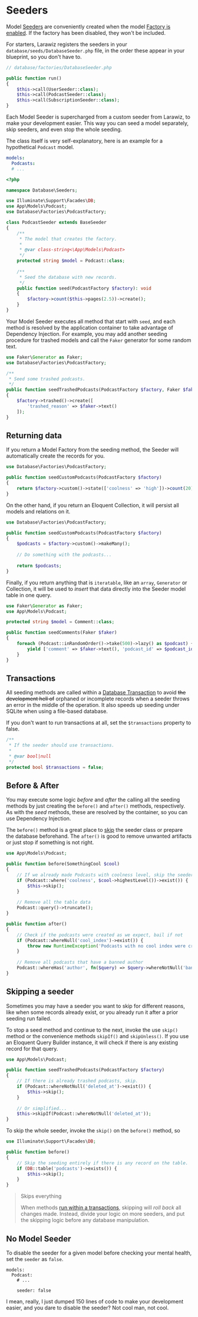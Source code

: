 # Seeders

Model [Seeders](https://laravel.com/docs/seeding) are conveniently created when the model [Factory is enabled](factories.md#no-model-factory). If the factory has been disabled, they won't be included.

For starters, Larawiz registers the seeders in your `database/seeds/DatabaseSeeder.php` file, in the order these appear in your blueprint, so you don't have to.

```php
// database/factories/DatabaseSeeder.php

public function run()
{
    $this->call(UserSeeder::class);
    $this->call(PodcastSeeder::class);
    $this->call(SubscriptionSeeder::class);
}
```

Each Model Seeder is supercharged from a custom seeder from Larawiz, to make your development easier. This way you can seed a model separately, skip seeders, and even stop the whole seeding.

The class itself is very self-explanatory, here is an example for a hypothetical `Podcast` model.

```yaml
models:
  Podcasts:
  # ...
```

```php
<?php

namespace Database\Seeders;

use Illuminate\Support\Facades\DB;
use App\Models\Podcast;
use Database\Factories\PodcastFactory;

class PodcastSeeder extends BaseSeeder
{
    /**
     * The model that creates the factory.
     *
     * @var class-string<\App\Models\Podcast>
     */
    protected string $model = Podcast::class;
    
    /**
     * Seed the database with new records.
     */
    public function seed(PodcastFactory $factory): void
    {
        $factory->count($this->pages(2.5))->create();
    }
}
```

Your Model Seeder executes all method that start with `seed`, and each method is resolved by the application container to take advantage of Dependency Injection. For example, you may add another seeding procedure for trashed models and call the `Faker` generator for some random text.

```php
use Faker\Generator as Faker;
use Database\Factories\PodcastFactory;

/**
 * Seed some trashed podcasts.
 */
public function seedTrashedPodcasts(PodcastFactory $factory, Faker $faker): void
{
    $factory->trashed()->create([
        'trashed_reason' => $faker->text()
    ]);
}
```

## Returning data

If you return a Model Factory from the seeding method, the Seeder will automatically create the records for you.

```php
use Database\Factories\PodcastFactory;

public function seedCustomPodcasts(PodcastFactory $factory)
{
    return $factory->custom()->state(['coolness' => 'high'])->count(20);
}
```

On the other hand, if you return an Eloquent Collection, it will persist all models and relations on it.

```php
use Database\Factories\PodcastFactory;

public function seedCustomPodcasts(PodcastFactory $factory)
{
    $podcasts = $factory->custom()->makeMany();
    
    // Do something with the podcasts...
    
    return $podcasts;
}
```

Finally, if you return anything that is `iteratable`, like an `array`, `Generator` or Collection, it will be used to _insert_ that data directly into the Seeder model table in one query.

```php
use Faker\Generator as Faker;
use App\Models\Podcast;

protected string $model = Comment::class;

public function seedComments(Faker $faker)
{
    foreach (Podcast::inRandomOrder()->take(500)->lazy() as $podcast) {
        yield ['comment' => $faker->text(), 'podcast_id' => $podcast_id];
    }
}
```

## Transactions

All seeding methods are called within a [Database Transaction](https://laravel.com/docs/database#database-transactions) to avoid ~~the development hell of~~ orphaned or incomplete records when a seeder throws an error in the middle of the operation. It also speeds up seeding under SQLite when using a file-based database.

If you don't want to run transactions at all, set the `$transactions` property to false.

```php
/**
 * If the seeder should use transactions.
 *
 * @var bool|null
 */
protected bool $transactions = false;
```

## Before & After

You may execute some logic _before_ and _after_ the calling all the seeding methods by just creating the `before()` and `after()` methods, respectively. As with the _seed_ methods, these are resolved by the container, so you can use Dependency Injection.

The `before()` method is a great place to [skip](#skipping-a-seeder) the seeder class or prepare the database beforehand. The `after()` is good to remove unwanted artifacts or just stop if something is not right.

```php
use App\Models\Podcast;

public function before(SomethingCool $cool)
{
    // If we already made Podcasts with coolness level, skip the seeder.
    if (Podcast::where('coolness', $cool->highestLevel())->exist()) {
        $this->skip();
    }
    
    // Remove all the table data
    Podcast::query()->truncate();
}

public function after()
{
    // Check if the podcasts were created as we expect, bail if not
    if (Podcast::whereNull('cool_index')->exist()) {
        throw new RuntimeException('Podcasts with no cool index were created!');
    }
    
    // Remove all podcasts that have a banned author
    Podcast::whereHas('author', fn($query) => $query->whereNotNull('banned_at'))->delete();
}
```

## Skipping a seeder

Sometimes you may have a seeder you want to skip for different reasons, like when some records already exist, or you already run it after a prior seeding run failed.

To stop a seed method and continue to the next, invoke the use `skip()` method or the convenience methods `skipIf()` and `skipUnless()`. If you use an Eloquent Query Builder instance, it will check if there is any existing record for that query.

```php
use App\Models\Podcast;

public function seedTrashedPodcasts(PodcastFactory $factory)
{
    // If there is already trashed podcasts, skip.  
    if (Podcast::whereNotNull('deleted_at')->exist()) {
        $this->skip();
    }
    
    // Or simplified...
    $this->skipIf(Podcast::whereNotNull('deleted_at'));
}
```

To skip the whole seeder, invoke the `skip()` on the `before()` method, so  

```php
use Illuminate\Support\Facades\DB;

public function before()
{
    // Skip the seeding entirely if there is any record on the table.
    if (DB::table('podcasts')->exists()) {
        $this->skip();
    }
}
```

> Skips everything
> 
> When methods [run within a transactions](#transactions), skipping will _roll back_ all changes made. Instead, divide your logic on more seeders, and put the skipping logic before any database manipulation.

## No Model Seeder

To disable the seeder for a given model before checking your mental health, set the `seeder` as `false`.

```yaml{5}
models:
  Podcast:
    # ...

    seeder: false
```

I mean, really, I just dumped 150 lines of code to make your development easier, and you dare to disable the seeder? Not cool man, not cool.